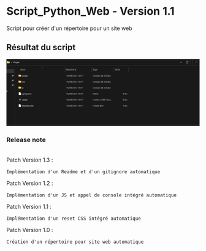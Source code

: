 # Script_Python_Web - Version 1.1

Script pour créer d'un répertoire pour un site web

## Résultat du script 
![Resultat](./img/resultat.png)


### Release note 
<br>
Patch Version 1.3 : 

    Implémentation d'un Readme et d'un gitignore automatique

Patch Version 1.2 : 

    Implémentation d'un JS et appel de console intégré automatique
Patch Version 1.1 : 

    Implémentation d'un reset CSS intégré automatique

Patch Version 1.0 : 
    
    Création d'un répertoire pour site web automatique




